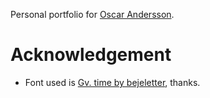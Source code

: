 Personal portfolio for [Oscar Andersson](https://oscaande.se).

# Acknowledgement
* Font used is [Gv. time by bejeletter](https://www.fontspace.com/gv-time-font-f56368), thanks.